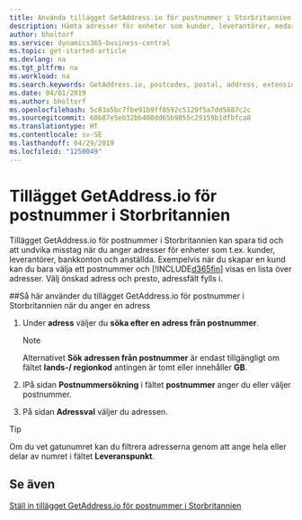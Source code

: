 ```yaml
---
title: Använda tillägget GetAddress.io för postnummer i Storbritannien | Microsoft Docs
description: Hämta adresser för enheter som kunder, leverantörer, medarbetare och banker i Storbritannien från tjänsten GetAddress.io.
author: bholtorf
ms.service: dynamics365-business-central
ms.topic: get-started-article
ms.devlang: na
ms.tgt_pltfrm: na
ms.workload: na
ms.search.keywords: GetAddress.io, postcodes, postal, address, extension
ms.date: 04/01/2019
ms.author: bholtorf
ms.openlocfilehash: 5c83a5bc7fbe91b9ff0592c5129f5a7dd5887c2c
ms.sourcegitcommit: 60b87e5eb32bb408dd65b9855c29159b1dfbfca8
ms.translationtype: HT
ms.contentlocale: sv-SE
ms.lasthandoff: 04/29/2019
ms.locfileid: "1250049"
---
```

# <a name="the-getaddressio-uk-postcodes-extension"></a>Tillägget GetAddress.io för postnummer i Storbritannien 
Tillägget GetAddress.io för postnummer i Storbritannien kan spara tid och att undvika misstag när du anger adresser för enheter som t.ex. kunder, leverantörer, bankkonton och anställda. Exempelvis när du skapar en kund kan du bara välja ett postnummer och [!INCLUDE[d365fin](includes/d365fin_md.md)] visas en lista över adresser. Välj önskad adress och presto, adressfält fylls i.  

##<a name="to-use-the-getaddressio-uk-postcodes-extension-when-you-enter-an-address"></a>Så här använder du tillägget GetAddress.io för postnummer i Storbritannien när du anger en adress
1. Under **adress** väljer du **söka efter en adress från postnummer**.  

    > [!NOTE]  
    >   Alternativet **Sök adressen från postnummer** är endast tillgängligt om fältet **lands-/ regionkod** antingen är tomt eller innehåller **GB**.
2. IPå sidan **Postnummersökning** i fältet **postnummer** anger du eller väljer postnummer.  
3. På sidan **Adressval** väljer du adressen.  

> [!TIP]  
>   Om du vet gatunumret kan du filtrera adresserna genom att ange hela eller delar av numret i fältet **Leveranspunkt**.


## <a name="see-also"></a>Se även
[Ställ in tillägget GetAddress.io för postnummer i Storbritannien](LocalFunctionality/UnitedKingdom/uk-setup-postal-code-service.md)
